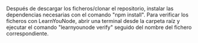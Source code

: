 Después de descargar los ficheros/clonar el repositorio, instalar las dependencias necesarias con el comando "npm install".
Para verificar los ficheros con LearnYouNode, abrir una terminal desde la carpeta raíz y ejecutar el comando "learnyounode verify" seguido del nombre del fichero correspondiente.
